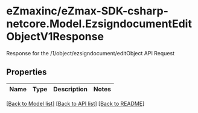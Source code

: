 # eZmaxinc/eZmax-SDK-csharp-netcore.Model.EzsigndocumentEditObjectV1Response
Response for the /1/object/ezsigndocument/editObject API Request
## Properties

Name | Type | Description | Notes
------------ | ------------- | ------------- | -------------

[[Back to Model list]](../README.md#documentation-for-models) [[Back to API list]](../README.md#documentation-for-api-endpoints) [[Back to README]](../README.md)

